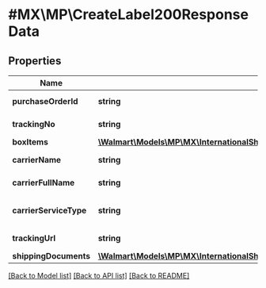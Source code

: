 # #MX\MP\CreateLabel200ResponseData

## Properties

Name | Type | Description | Notes
------------ | ------------- | ------------- | -------------
**purchaseOrderId** | **string** | Purchase Order Id | [optional]
**trackingNo** | **string** | Tracking Number | [optional]
**boxItems** | [**\Walmart\Models\MP\MX\InternationalShipping\CreateLabel200ResponseDataBoxItemsInner[]**](CreateLabel200ResponseDataBoxItemsInner.md) | Box Items | [optional]
**carrierName** | **string** | Carrier Short Name | [optional]
**carrierFullName** | **string** | Carrier Full Name | [optional]
**carrierServiceType** | **string** | Carrier Service Type | [optional]
**trackingUrl** | **string** | Tracking URL | [optional]
**shippingDocuments** | [**\Walmart\Models\MP\MX\InternationalShipping\CreateLabel200ResponseDataShippingDocuments**](CreateLabel200ResponseDataShippingDocuments.md) |  | [optional]


[[Back to Model list]](../) [[Back to API list]](../../Api/MX/MP) [[Back to README]](../../README.md)
